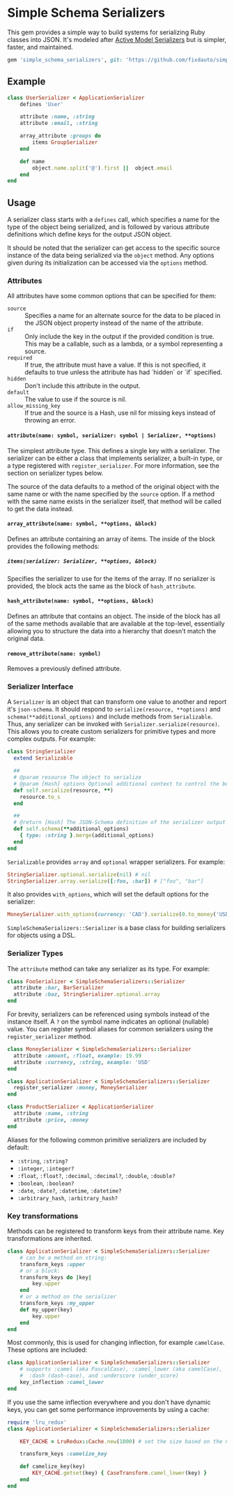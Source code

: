 Simple Schema Serializers
=========================

This gem provides a simple way to build systems for serializing Ruby classes into JSON. It's modeled after [Active Model Serializers](https://github.com/rails-api/active_model_serializers) but is simpler, faster, and maintained.

```ruby
gem 'simple_schema_serializers', git: 'https://github.com/fixdauto/simple_schema_serializers.git', ref: 'v2.0.0'
```

Example
-------

```ruby
class UserSerializer < ApplicationSerializer
	defines 'User'

	attribute :name, :string
	attribute :email, :string

	array_attribute :groups do
		items GroupSerializer
	end

	def name
		object.name.split('@').first ||  object.email
	end
end
```

Usage
-----

A serializer class starts with a `defines` call, which specifies a name for the type of the object being serialized, and is followed by various attribute definitions which define keys for the output JSON object.

It should be noted that the serializer can get access to the specific source instance of the data being serialized via the `object` method. Any options given during its initialization can be accessed via the `options` method.

### Attributes

All attributes have some common options that can be specified for them:

<dl>
	<dt><code>source</code></dt>
	<dd>Specifies a name for an alternate source for the data to be placed in the JSON object property instead of the name of the attribute.</dd>
	<dt><code>if</code></dt>
	<dd>Only include the key in the output if the provided condition is true. This may be a callable, such as a lambda, or a symbol representing a source.</dd>
	<dt><code>required</code></dt>
	<dd>If true, the attribute must have a value. If this is not specified, it defaults to true unless the attribute has had `hidden` or `if` specified.</dd>
	<dt><code>hidden</code></dt>
	<dd>Don't include this attribute in the output.</dd>
	<dt><code>default</code></dt>
	<dd>The value to use if the source is nil.</dd>
	<dt><code>allow_missing_key</code></dt>
	<dd>If true and the source is a Hash, use nil for missing keys instead of throwing an error.</dd>
</dl>

#### `attribute(name: symbol, serializer: symbol | Serializer, **options)`

The simplest attribute type. This defines a single key with a serializer. The serializer can be either a class that implements serializer, a built-in type, or a type registered with `register_serializer`. For more information, see the section on serializer types below.

The source of the data defaults to a method of the original object with the same name or with the name specified by the `source` option. If a method with the same name exists in the serializer itself, that method will be called to get the data instead.

#### `array_attribute(name: symbol, **options, &block)`

Defines an attribute containing an array of items. The inside of the block provides the following methods:

##### `items(serializer: Serializer, **options, &block)`

Specifies the serializer to use for the items of the array. If no serializer is provided, the block acts the same as the block of `hash_attribute`.

#### `hash_attribute(name: symbol, **options, &block)`

Defines an attribute that contains an object. The inside of the block has all of the same methods available that are available at the top-level, essentially allowing you to structure the data into a hierarchy that doesn't match the original data.

#### `remove_attribute(name: symbol)`

Removes a previously defined attribute.

### Serializer Interface

A `Serializer` is an object that can transform one value to another and report it's `json-schema`. It should respond to `serialize(resource, **options)` and `schema(**additional_options)` and include methods from `Serializable`.  Thus, any serializer can be invoked with `Serializer.serialize(resource)`. This allows you to create custom serializers for primitive types and more complex outputs. For example:

```ruby
class StringSerializer
  extend Serializable

  ##
  # @param resource The object to serialize
  # @param [Hash] options Optional additional context to control the behavior of the serializer
  def self.serialize(resource, **)
    resource.to_s
  end

  ##
  # @return [Hash] The JSON-Schema definition of the serializer output
  def self.schema(**additional_options)
    { type: :string }.merge(additional_options)
  end
end
```

`Serializable` provides `array` and `optional` wrapper serializers. For example:

```ruby
StringSerializer.optional.serialize(nil) # nil
StringSerializer.array.serialize([:foo, :bar]) # ["foo", "bar"]
```

It also provides `with_options`, which will set the default options for the serializer:

```ruby
MoneySerializer.with_options(currency: 'CAD').serialize(0.to_money('USD'))
```

`SimpleSchemaSerializers::Serializer` is a base class for building serializers for objects using a DSL.

### Serializer Types

The `attribute` method can take any serializer as its type. For example:

```ruby
class FooSerializer < SimpleSchemaSerializers::Serializer
  attribute :bar, BarSerializer
  attribute :baz, StringSerializer.optional.array
end
```

For brevity, serializers can be referenced using symbols instead of the instance itself. A `?` on the symbol name indicates an optional (nullable) value. You can register symbol aliases for common serializers using the `register_serializer` method.

```ruby
class MoneySerializer < SimpleSchemaSerializers::Serializer
  attribute :amount, :float, example: 19.99
  attribute :currency, :string, example: 'USD'
end

class ApplicationSerializer < SimpleSchemaSerializers::Serializer
  register_serializer :money, MoneySerializer
end

class ProductSerializer < ApplicationSerializer
  attribute :name, :string
  attribute :price, :money
end
```

Aliases for the following common primitive serializers are included by default:

- `:string`, `:string?`
- `:integer`, `:integer?`
- `:float`, `:float?`, `:decimal`, `:decimal?`, `:double`, `:double?`
- `:boolean`, `:boolean?`
- `:date`, `:date?`, `:datetime`, `:datetime?`
- `:arbitrary_hash`, `:arbitrary_hash?`

### Key transformations

Methods can be registered to transform keys from their attribute name. Key transformations are inherited.

```ruby
class ApplicationSerializer < SimpleSchemaSerializers::Serializer
	# can be a method on string:
	transform_keys :upper
	# or a block:
	transform_keys do |key|
		key.upper
	end
	# or a method on the serializer
	transform_keys :my_upper
	def my_upper(key)
		key.upper
	end
end
```

Most commonly, this is used for changing inflection, for example `camelCase`. These options are included:

```ruby
class ApplicationSerializer < SimpleSchemaSerializers::Serializer
	# supports :camel (aka PascalCase), :camel_lower (aka camelCase),
	#  :dash (dash-case), and :underscore (under_score)
	key_inflection :camel_lower
end
```

If you use the same inflection everywhere and you don't have dynamic keys, you can get some performance improvements by using a cache:

```ruby
require 'lru_redux'
class ApplicationSerializer < SimpleSchemaSerializers::Serializer

	KEY_CACHE = LruRedux::Cache.new(1000) # set the size based on the number of unique keys you have

	transform_keys :camelize_key

	def camelize_key(key)
		KEY_CACHE.getset(key) { CaseTransform.camel_lower(key) }
	end
end
```
